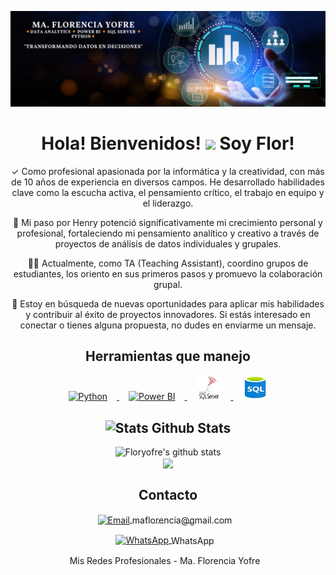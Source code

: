 <p align="center">
  <img src="https://github.com/Floryofre/Floryofre/blob/main/Banner%20de%20LinkedIn%20Lugar%20de%20Trabajo%20Ordenado%20(2).png" alt="Banner de LinkedIn"/>
</p>

<!-- GREETINGS -->
<h1 align="center">Hola! Bienvenidos! <img src="https://media3.giphy.com/media/v1.Y2lkPTc5MGI3NjExNjk2Yjk2M2VhZDA2MjBlOTk4NmU4ODdhMWM0YzU4YjU1YmM0N2Q0NCZjdD1z/w1OBpBd7kJqHrJnJ13/giphy.gif" width=60px > Soy Flor! </h1>

<!--<h1 align="center">Hi there <img src="https://media3.giphy.com/media/v1.Y2lkPTc5MGI3NjExNjk2Yjk2M2VhZDA2MjBlOTk4NmU4ODdhMWM0YzU4YjU1YmM0N2Q0NCZjdD1z/w1OBpBd7kJqHrJnJ13/giphy.gif" width=60px > I'm Flor! </h1>-->




<p align="center">
  ✓ Como profesional apasionada por la informática y la creatividad, con más de 10 años de experiencia en diversos campos. He desarrollado habilidades clave como la escucha activa, el pensamiento crítico, el trabajo en equipo y el liderazgo.
</p>

<p align="center">
  🦉 Mi paso por Henry potenció significativamente mi crecimiento personal y profesional, fortaleciendo mi pensamiento analítico y creativo a través de proyectos de análisis de datos individuales y grupales.
</p>

<p align="center">
  👩‍🏫 Actualmente, como TA (Teaching Assistant), coordino grupos de estudiantes, los oriento en sus primeros pasos y promuevo la colaboración grupal.
</p>

<p align="center">
  🎯 Estoy en búsqueda de nuevas oportunidades para aplicar mis habilidades y contribuir al éxito de proyectos innovadores. Si estás interesado en conectar o tienes alguna propuesta, no dudes en enviarme un mensaje.
</p>

<h2 align="center">Herramientas que manejo</h2>

<p align="center">
  <a href="https://www.python.org/" target="_blank">
    <img src="https://www.vectorlogo.zone/logos/python/python-icon.svg" alt="Python" width="40" height="40" style="margin: 0 15px;"/>
  </a>
  
  <a href="https://powerbi.microsoft.com/" target="_blank">
  <img src="https://upload.wikimedia.org/wikipedia/commons/c/cf/New_Power_BI_Logo.svg" alt="Power BI" width="40" height="40" style="margin: 0 15px;"/>
  </a>

<a href="https://www.microsoft.com/en-us/sql-server/sql-server-2019" target="_blank">
  <img src="https://github.com/Floryofre/Floryofre/blob/main/SQL%20Server.png?raw=true" alt="SQL Server" width="40" height="40" style="margin: 0 15px;"/>
</a>


<a href="https://www.w3schools.com/sql/" target="_blank">
  <img src="https://github.com/Floryofre/Floryofre/blob/main/sql.jpg?raw=true" alt="SQL" width="40" height="40" style="margin: 0 15px;"/>
</a>

</p>


<!-- STATS -->
<h2 align="center">
  <img alt="Stats" src="https://i.giphy.com/media/W5eoZHPpUx9sapR0eu/giphy.webp" width=50px>
  Github Stats
</h2> 

<div align="center">
  <img src="https://github-readme-stats.vercel.app/api?username=floryofre&show_icons=true&theme=tokyonight&border_radius=20&border_color=252030&bg_color=DEG,1b1526,0a090d" alt="Floryofre's github stats" />
</div>

<div align="center">
  <img src="https://komarev.com/ghpvc/?username=floryofre&&style=for-the-badge" align="center" />
</div>




<h2 align="center">Contacto</h2>

<p align="center">
  <a href="mailto:maflorencia@gmail.com" target="_blank" style="margin-right: 10px;">
    <img src="https://www.vectorlogo.zone/logos/gmail/gmail-icon.svg" alt="Email" width="18" height="18" style="vertical-align: middle;"/>
    <span style="vertical-align: middle;">maflorencia@gmail.com</span>
  </a>
</p>
<p align="center">
  <a href="https://wa.me/5493516821955" target="_blank" style="margin-right: 10px;">
    <img src="https://www.vectorlogo.zone/logos/whatsapp/whatsapp-icon.svg" alt="WhatsApp" width="18" height="18" style="vertical-align: middle;"/>
    <span style="vertical-align: middle;">WhatsApp</span>
  </a>
</p>

<p align="center">
  <a href="https://linktr.ee/FloryofreDA" target="_blank" style="text-decoration: none; display: inline-block; margin-right: 10px; vertical-align: middle;">
    Mis Redes Profesionales - Ma. Florencia Yofre
  </a>
</p>
